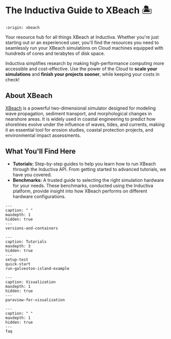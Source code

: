 # The Inductiva Guide to XBeach 🏝️

```{banner}
:origin: xbeach
```

Your resource hub for all things XBeach at Inductiva. Whether you're just starting out or an experienced user, you'll find the resources you need to seamlessly run your XBeach simulations on Cloud machines equipped with hundreds of cores and terabytes of disk space.

Inductiva simplifies research by making high-performance computing more accessible and cost-effective. Use the power of the Cloud to **scale your simulations** and **finish your projects sooner**, while keeping your costs in check! 

## About XBeach
[XBeach](https://oss.deltares.nl/web/xbeach/) is a powerful two-dimensional simulator designed for modeling wave propagation, sediment transport, and morphological changes in nearshore areas. It is widely used in coastal engineering to predict how shorelines evolve under the influence of waves, tides, and currents, making it an essential tool for erosion studies, coastal protection projects, and environmental impact assessments.

## What You'll Find Here
- **Tutorials:** Step-by-step guides to help you learn how to run XBeach through the Inductiva API. From getting started to advanced tutorials, we have you covered.
- **Benchmarks:** A trusted guide to selecting the right simulation hardware for your needs. These benchmarks, conducted using the Inductiva platform, provide insight into how XBeach performs on different hardware configurations.


```{toctree}
---
caption: " "
maxdepth: 1
hidden: true
---
versions-and-containers
```

```{toctree}
---
caption: Tutorials
maxdepth: 3
hidden: true
---
setup-test
quick-start
run-galveston-island-example
```

```{toctree}
---
caption: Visualization
maxdepth: 1
hidden: true
---
paraview-for-visualization
```

```{toctree}
---
caption: " "
maxdepth: 1
hidden: true
---
faq
```
